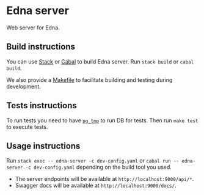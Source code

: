 # Edna server

Web server for Edna.

## Build instructions

You can use [Stack](http://haskellstack.org/) or [Cabal](https://www.haskell.org/cabal/) to build Edna server.
Run `stack build` or `cabal build`.

We also provide a [Makefile](./Makefile) to facilitate building and testing during development.

## Tests instructions

To run tests you need to have [`pg_tmp`](http://eradman.com/ephemeralpg/) to run DB for tests.
Then run `make test` to execute tests.

## Usage instructions

Run `stack exec -- edna-server -c dev-config.yaml` or `cabal run -- edna-server -c dev-config.yaml` depending on the build tool you used.
* The server endpoints will be available at `http://localhost:9000/api/*`.
* Swagger docs will be available at `http://localhost:9000/docs/`.
